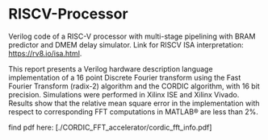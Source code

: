 # RISCV-Processor
Verilog code of a RISC-V processor with multi-stage pipelining with BRAM predictor and DMEM delay simulator. Link for RISCV ISA interpretation: https://rv8.io/isa.html.


This report presents a Verilog hardware description language implementation of a 16
point Discrete Fourier transform using the Fast Fourier Transform (radix-2) algorithm and
the CORDIC algorithm, with 16 bit precision. Simulations were performed in Xilinx ISE and
Xilinx Vivado. Results show that the relative mean square error in the implementation with
respect to corresponding FFT computations in MATLAB® are less than 2%. 

find pdf here: [./CORDIC_FFT_accelerator/cordic_fft_info.pdf]

